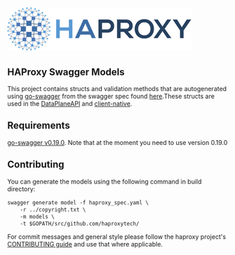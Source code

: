 # ![HAProxy](assets/images/haproxy-weblogo-210x49.png "HAProxy")

## HAProxy Swagger Models

This project contains structs and validation methods that are autogenerated using [go-swagger](https://github.com/go-swagger/go-swagger) from the swagger spec found [here](https://github.com/haproxytech/dataplaneapi-specification/blob/master/build/haproxy_spec.yaml).These structs are used in the [DataPlaneAPI](http://github.com/haproxytech/dataplaneapi) and [client-native](http://github.com/haproxytech/client-native).

## Requirements

[go-swagger v0.19.0](https://github.com/go-swagger/go-swagger/releases/tag/v0.19.0). Note that at the moment you need to use version 0.19.0

## Contributing

You can generate the models using the following command in build directory:

```
swagger generate model -f haproxy_spec.yaml \
    -r ../copyright.txt \
    -m models \
    -t $GOPATH/src/github.com/haproxytech/
```

For commit messages and general style please follow the haproxy project's [CONTRIBUTING guide](https://github.com/haproxy/haproxy/blob/master/CONTRIBUTING) and use that where applicable.

